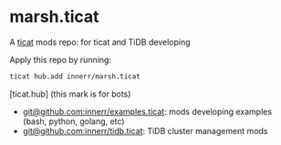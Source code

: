 # marsh.ticat
A [ticat](https://github.com/innerr/ticat) mods repo:
for ticat and TiDB developing

Apply this repo by running:
```bash
ticat hub.add innerr/marsh.ticat
```
[ticat.hub] (this mark is for bots)
* [git@github.com:innerr/examples.ticat](https://github.com/innerr/examples.ticat): mods developing examples (bash, python, golang, etc)
* [git@github.com:innerr/tidb.ticat](https://github.com/innerr/tidb.ticat): TiDB cluster management mods
